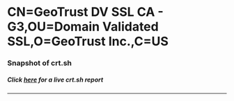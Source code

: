 # CN=GeoTrust DV SSL CA - G3,OU=Domain Validated SSL,O=GeoTrust Inc.,C=US
### Snapshot of crt.sh
##### Click [here](https://crt.sh/?serial=2A3A157D9DDBCBAFA92FC7ECB327CCE8) for a live crt.sh report

---
